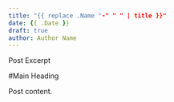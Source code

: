```yaml
---
title: "{{ replace .Name "-" " " | title }}"
date: {{ .Date }}
draft: true
author: Author Name
---
```


Post Excerpt

#Main Heading

Post content.
